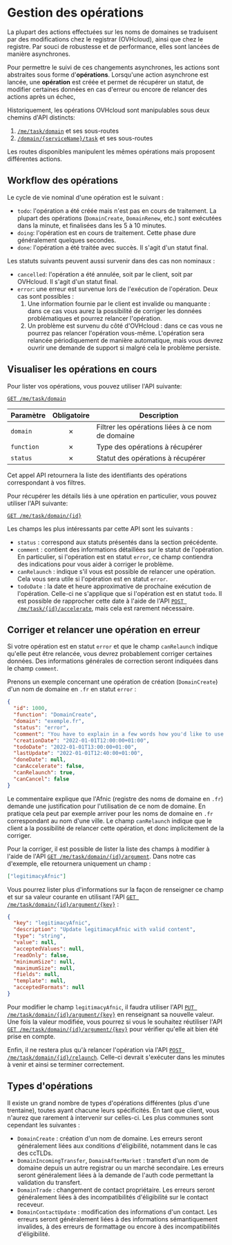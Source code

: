 # Gestion des opérations

La plupart des actions effectuées sur les noms de domaines se traduisent par des modifications chez le registrar (OVHcloud), ainsi que chez le registre.
Par souci de robustesse et de performance, elles sont lancées de manière asynchrones.

Pour permettre le suivi de ces changements asynchrones, les actions sont abstraites sous forme d'**opérations**. Lorsqu'une action asynchrone est lancée,
une **opération** est créée et permet de récupérer un statut, de modifier certaines données en cas d'erreur ou encore de relancer des actions après un échec,

Historiquement, les opérations OVHcloud sont manipulables sous deux chemins d'API distincts:

1. [`/me/task/domain`](https://api.ovh.com/console/#/me/task/domain~GET) et ses sous-routes
2. [`/domain/{serviceName}/task`](https://api.ovh.com/console/#/domain/%7BserviceName%7D/task~GET) et ses sous-routes

Les routes disponibles manipulent les mêmes opérations mais proposent différentes actions.

## Workflow des opérations

Le cycle de vie nominal d'une opération est le suivant :

- `todo`: l'opération a été créée mais n'est pas en cours de traitement. La plupart des opérations (`DomainCreate`, `DomainRenew`, etc.) sont exécutées dans la minute, et finalisées dans les 5 à 10 minutes.
- `doing`: l'opération est en cours de traitement. Cette phase dure généralement quelques secondes.
- `done`: l'opération a été traitée avec succès. Il s'agit d'un statut final.

Les statuts suivants peuvent aussi survenir dans des cas non nominaux :

- `cancelled`: l'opération a été annulée, soit par le client, soit par OVHcloud. Il s'agit d'un statut final.
- `error`: une erreur est survenue lors de l'exécution de l'opération. Deux cas sont possibles :
  1. Une information fournie par le client est invalide ou manquante : dans ce cas vous aurez la possibilité de corriger les données problématiques et pourrez relancer l'opération.
  2. Un problème est survenu du côté d'OVHcloud : dans ce cas vous ne pourrez pas relancer l'opération vous-même. L'opération sera relancée périodiquement de manière automatique, mais vous devrez ouvrir une demande de support si malgré cela le problème persiste.

## Visualiser les opérations en cours

Pour lister vos opérations, vous pouvez utiliser l'API suivante:

[`GET /me/task/domain`](https://api.ovh.com/console/#/me/task/domain~GET)

| Paramètre  | Obligatoire | Description                                      |
| ---------- | :---------: | ------------------------------------------------ |
| `domain`   |      ✗      | Filtrer les opérations liées à ce nom de domaine |
| `function` |      ✗      | Type des opérations à récupérer                  |
| `status`   |      ✗      | Statut des opérations à récupérer                |

Cet appel API retournera la liste des identifiants des opérations correspondant à vos filtres.

Pour récupérer les détails liés à une opération en particulier, vous pouvez utiliser l'API suivante:

[`GET /me/task/domain/{id}`](https://api.ovh.com/console/#/me/task/domain/%7Bid%7D~GET)

Les champs les plus intéressants par cette API sont les suivants :

- `status` : correspond aux statuts présentés dans la section précédente.
- `comment` : contient des informations détaillées sur le statut de l'opération. En particulier, si l'opération est en statut `error`, ce champ contiendra des indications pour vous aider à corriger le problème.
- `canRelaunch` : indique s'il vous est possible de relancer une opération. Cela vous sera utile si l'opération est en statut `error`.
- `todoDate` : la date et heure approximative de prochaine exécution de l'opération. Celle-ci ne s'applique que si l'opération est en statut `todo`. Il est possible de rapprocher cette date à l'aide de l'API [`POST /me/task/{id}/accelerate`](https://eu.api.ovh.com/console/#/me/task/domain/%7Bid%7D/accelerate~POST), mais cela est rarement nécessaire.

## Corriger et relancer une opération en erreur

Si votre opération est en statut `error` et que le champ `canRelaunch` indique qu'elle peut être relancée, vous devrez probablement corriger certaines données. Des informations générales de correction seront indiquées dans le champ `comment`.

Prenons un exemple concernant une opération de création (`DomainCreate`) d'un nom de domaine en `.fr` en statut `error` :

```json
{
  "id": 1000,
  "function": "DomainCreate",
  "domain": "exemple.fr",
  "status": "error",
  "comment": "You have to explain in a few words how you'd like to use this domain name (AFNIC will use it to decide if you can register this domain)",
  "creationDate": "2022-01-01T12:00:00+01:00",
  "todoDate": "2022-01-01T13:00:00+01:00",
  "lastUpdate": "2022-01-01T12:40:00+01:00",
  "doneDate": null,
  "canAccelerate": false,
  "canRelaunch": true,
  "canCancel": false
}
```

Le commentaire explique que l'Afnic (registre des noms de domaine en `.fr`) demande une justification pour l'utilisation de ce nom de domaine. En pratique cela peut par exemple arriver pour les noms de domaine en `.fr` correspondant au nom d'une ville. Le champ `canRelaunch` indique que le client a la possibilité de relancer cette opération, et donc implicitement de la corriger.

Pour la corriger, il est possible de lister la liste des champs à modifier à l'aide de l'API [`GET /me/task/domain/{id}/argument`](https://eu.api.ovh.com/console/#/me/task/domain/%7Bid%7D/argument~GET). Dans notre cas d'exemple, elle retournera uniquement un champ :

```json
["legitimacyAfnic"]
```

Vous pourrez lister plus d'informations sur la façon de renseigner ce champ et sur sa valeur courante en utilisant l'API [`GET /me/task/domain/{id}/argument/{key}`](https://eu.api.ovh.com/console/#/me/task/domain/%7Bid%7D/argument/%7Bkey%7D~GET) :

```json
{
  "key": "legitimacyAfnic",
  "description": "Update legitimacyAfnic with valid content",
  "type": "string",
  "value": null,
  "acceptedValues": null,
  "readOnly": false,
  "minimumSize": null,
  "maximumSize": null,
  "fields": null,
  "template": null,
  "acceptedFormats": null
}
```

Pour modifier le champ `legitimacyAfnic`, il faudra utiliser l'API [`PUT /me/task/domain/{id}/argument/{key}`](https://eu.api.ovh.com/console/#/me/task/domain/%7Bid%7D/argument/%7Bkey%7D~PUT) en renseignant sa nouvelle valeur. Une fois la valeur modifiée, vous pourrez si vous le souhaitez réutiliser l'API [`GET /me/task/domain/{id}/argument/{key}`](https://eu.api.ovh.com/console/#/me/task/domain/%7Bid%7D/argument/%7Bkey%7D~GET) pour vérifier qu'elle ait bien été prise en compte.

Enfin, il ne restera plus qu'à relancer l'opération via l'API [`POST /me/task/domain/{id}/relaunch`](https://eu.api.ovh.com/console/#/me/task/domain/%7Bid%7D/relaunch~POST). Celle-ci devrait s'exécuter dans les minutes à venir et ainsi se terminer correctement.

## Types d'opérations

Il existe un grand nombre de types d'opérations différentes (plus d'une trentaine), toutes ayant chacune leurs spécificités. En tant que client, vous n'aurez que rarement à intervenir sur celles-ci. Les plus communes sont cependant les suivantes :

- `DomainCreate` : création d'un nom de domaine. Les erreurs seront généralement liées aux conditions d'éligibilité, notamment dans le cas des ccTLDs.
- `DomainIncomingTransfer`, `DomainAfterMarket` : transfert d'un nom de domaine depuis un autre registrar ou un marché secondaire. Les erreurs seront généralement liées à la demande de l'auth code permettant la validation du transfert.
- `DomainTrade` : changement de contact propriétaire. Les erreurs seront généralement liées à des incompatibilités d'éligibilité sur le contact receveur.
- `DomainContactUpdate` : modification des informations d'un contact. Les erreurs seront généralement liées à des informations sémantiquement invalides, à des erreurs de formattage ou encore à des incompatibilités d'éligibilité.
